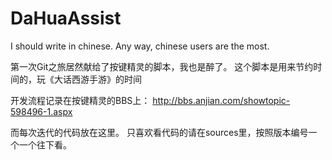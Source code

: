 # DaHuaAssist

I should write in chinese. Any way, chinese users are the most.

第一次Git之旅居然献给了按键精灵的脚本，我也是醉了。
这个脚本是用来节约时间的，玩《大话西游手游》的时间

开发流程记录在按键精灵的BBS上：
http://bbs.anjian.com/showtopic-598496-1.aspx

而每次迭代的代码放在这里。
只喜欢看代码的请在sources里，按照版本编号一个一个往下看。
